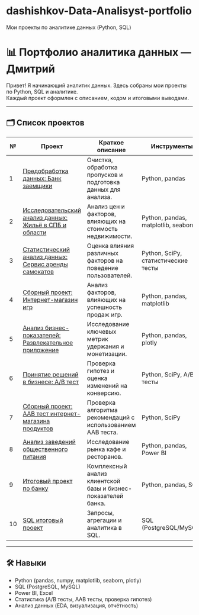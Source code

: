 # dashishkov-Data-Analisyst-portfolio
Мои проекты по аналитике данных (Python, SQL)
# 📊 Портфолио аналитика данных — Дмитрий

Привет! Я начинающий аналитик данных. Здесь собраны мои проекты по Python, SQL и аналитике.  
Каждый проект оформлен с описанием, кодом и итоговыми выводами.

---

## 🗂 Список проектов

| №  | Проект | Краткое описание | Инструменты |
|----|--------|-----------------|-------------|
| 1  | [Предобработка данных: Банк заемщики](./bank-borrowers-preprocessing) | Очистка, обработка пропусков и подготовка данных для анализа. | Python, pandas |
| 2  | [Исследовательский анализ данных: Жильё в СПБ и области](./spb-housing-eda) | Анализ цен и факторов, влияющих на стоимость недвижимости. | Python, pandas, matplotlib, seaborn |
| 3  | [Статистический анализ данных: Сервис аренды самокатов](./escooters-stat-tests) | Оценка влияния различных факторов на поведение пользователей. | Python, SciPy, статистические тесты |
| 4  | [Сборный проект: Интернет-магазин игр](./game-store-analytics) | Анализ факторов, влияющих на успешность продаж игр. | Python, pandas, matplotlib |
| 5  | [Анализ бизнес-показателей: Развлекательное приложение](./entertainment-app-metrics) | Исследование ключевых метрик удержания и монетизации. | Python, pandas, plotly |
| 6  | [Принятие решений в бизнесе: A/B тест](./ab-test-decision-making) | Проверка гипотез и оценка изменений на конверсию. | Python, SciPy, A/B тесты |
| 7  | [Сборный проект: AAB тест интернет-магазина продуктов](./grocery-aa-b-test) | Проверка алгоритма рекомендаций с использованием AAB теста. | Python, SciPy |
| 8  | [Анализ заведений общественного питания](./food-places-analytics) | Исследование рынка кафе и ресторанов. | Python, pandas, Power BI |
| 9  | [Итоговый проект по банку](./bank-final-project) | Комплексный анализ клиентской базы и бизнес-показателей банка. | Python, pandas, SQL |
| 10 | [SQL итоговый проект](./sql-final-project) | Запросы, агрегации и аналитика в SQL. | SQL (PostgreSQL/MySQL) |

---

## 🛠 Навыки
- Python (pandas, numpy, matplotlib, seaborn, plotly)
- SQL (PostgreSQL, MySQL)
- Power BI, Excel
- Статистика (A/B тесты, AAB тесты, проверка гипотез)
- Анализ данных (EDA, визуализация, отчётность)
